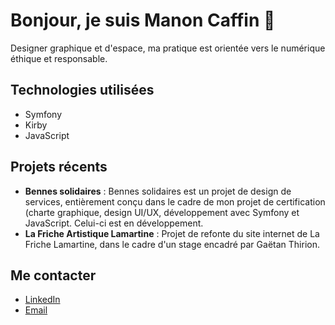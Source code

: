 # Bonjour, je suis Manon Caffin 👋

Designer graphique et d'espace, ma pratique est orientée vers le numérique éthique et responsable.

## Technologies utilisées
- Symfony
- Kirby
- JavaScript

## Projets récents
- **Bennes solidaires** : Bennes solidaires est un projet de design de services, entièrement conçu dans le cadre de mon projet de certification (charte graphique, design UI/UX, développement avec Symfony et JavaScript. Celui-ci est en développement.
- **La Friche Artistique Lamartine** : Projet de refonte du site internet de La Friche Lamartine, dans le cadre d'un stage encadré par Gaëtan Thirion.

## Me contacter
- [LinkedIn](https://www.linkedin.com/in/manoncaffin)
- [Email](manon.caffin@protonmail.com)
